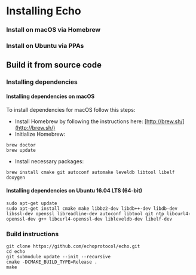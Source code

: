 # Installing Echo

### Install on macOS via Homebrew

### Install on Ubuntu via PPAs

## Build it from source code

### Installing dependencies

#### Installing dependencies on macOS

To install dependencies for macOS follow this steps:

* Install Homebrew by following the instructions here: [http://brew.sh/](http://brew.sh/)
* Initialize Homebrew:

```
brew doctor
brew update
```
* Install necessary packages:

```
brew install cmake git autoconf automake leveldb libtool libelf doxygen
```

#### Installing dependencies on Ubuntu 16.04 LTS (64-bit)
```
sudo apt-get update
sudo apt-get install cmake make libbz2-dev libdb++-dev libdb-dev libssl-dev openssl libreadline-dev autoconf libtool git ntp libcurl4-openssl-dev g++ libcurl4-openssl-dev libleveldb-dev libelf-dev
```

### Build instructions
```
git clone https://github.com/echoprotocol/echo.git
cd echo
git submodule update --init --recursive
cmake -DCMAKE_BUILD_TYPE=Release .
make
```